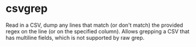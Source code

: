 # csvgrep
Read in a CSV, dump any lines that match (or don't match) the provided regex on the line (or on the specified column).  Allows grepping a CSV that has multiline fields, which is not supported by raw grep.
